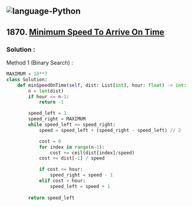 ![language-Python](https://img.shields.io/badge/Python-ffd43b?style=for-the-badge&logo=PYTHON)
---

## 1870. [Minimum Speed To Arrive On Time](https://leetcode.com/problems/minimum-speed-to-arrive-on-time)

### Solution :

Method 1 (Binary Search) :
```python
MAXIMUM = 10**7
class Solution:
    def minSpeedOnTime(self, dist: List[int], hour: float) -> int:
        n = len(dist)
        if hour <= n-1:
            return -1

        speed_left = 1
        speed_right = MAXIMUM
        while speed_left <= speed_right:
            speed = speed_left + (speed_right - speed_left) // 2

            cost = 0
            for index in range(n-1):
                cost += ceil(dist[index]/speed)
            cost += dist[-1] / speed

            if cost <= hour:
                speed_right = speed - 1
            elif cost > hour:
                speed_left = speed + 1
        
        return speed_left
```
